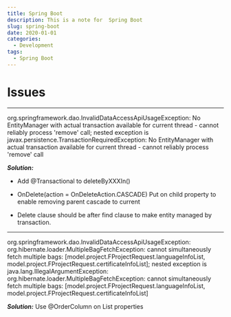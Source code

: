 ```yaml
---
title: Spring Boot
description: This is a note for  Spring Boot
slug: spring-boot
date: 2020-01-01
categories:
  - Development
tags:
  - Spring Boot
---
```


# Issues

---

org.springframework.dao.InvalidDataAccessApiUsageException: No EntityManager with actual transaction available for current thread - cannot reliably process 'remove' call; nested exception is javax.persistence.TransactionRequiredException: No EntityManager with actual transaction available for current thread - cannot reliably process 'remove' call

**_Solution:_**

- Add @Transactional to deleteByXXXIn()

- OnDelete(action = OnDeleteAction.CASCADE)
  Put on child property to enable removing parent cascade to current

- Delete clause should be after find clause to make entity managed by transaction.

---

org.springframework.dao.InvalidDataAccessApiUsageException: org.hibernate.loader.MultipleBagFetchException: cannot simultaneously fetch multiple bags: [model.project.FProjectRequest.languageInfoList, model.project.FProjectRequest.certificateInfoList]; nested exception is java.lang.IllegalArgumentException: org.hibernate.loader.MultipleBagFetchException: cannot simultaneously fetch multiple bags: [model.project.FProjectRequest.languageInfoList, model.project.FProjectRequest.certificateInfoList]

**_Solution:_**
Use @OrderColumn on List properties
